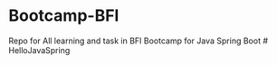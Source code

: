 # Bootcamp-BFI
Repo for All learning and task in BFI Bootcamp for Java Spring Boot
#   H e l l o J a v a S p r i n g  
 